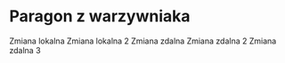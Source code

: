 # Paragon z warzywniaka
Zmiana lokalna
Zmiana lokalna 2
Zmiana zdalna
Zmiana zdalna 2
Zmiana zdalna 3
